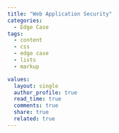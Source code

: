 ```yaml
---
title: "Web Application Security"
categories:
  - Edge Case
tags:
  - content
  - css
  - edge case
  - lists
  - markup

values:
  layout: single
  author_profile: true
  read_time: true
  comments: true
  share: true
  related: true
---
```

